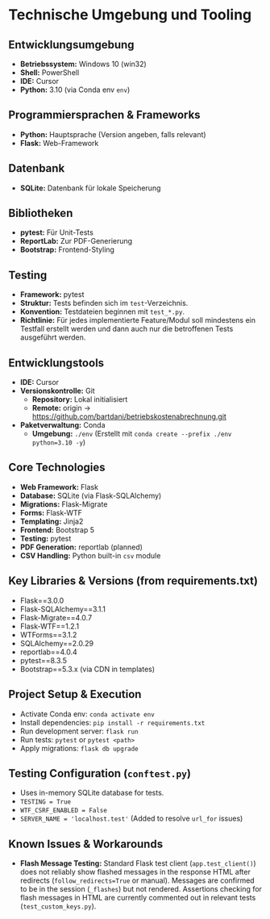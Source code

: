 # Technische Umgebung und Tooling

## Entwicklungsumgebung
- **Betriebssystem:** Windows 10 (win32)
- **Shell:** PowerShell
- **IDE:** Cursor
- **Python:** 3.10 (via Conda env `env`)

## Programmiersprachen & Frameworks
- **Python:** Hauptsprache (Version angeben, falls relevant)
- **Flask:** Web-Framework

## Datenbank
- **SQLite:** Datenbank für lokale Speicherung

## Bibliotheken
- **pytest:** Für Unit-Tests
- **ReportLab:** Zur PDF-Generierung
- **Bootstrap:** Frontend-Styling

## Testing
- **Framework:** pytest
- **Struktur:** Tests befinden sich im `test`-Verzeichnis.
- **Konvention:** Testdateien beginnen mit `test_*.py`.
- **Richtlinie:** Für jedes implementierte Feature/Modul soll mindestens ein Testfall erstellt werden und dann auch nur die betroffenen Tests ausgeführt werden.

## Entwicklungstools
- **IDE:** Cursor
- **Versionskontrolle:** Git
  - **Repository:** Lokal initialisiert
  - **Remote:** origin -> https://github.com/bartdani/betriebskostenabrechnung.git
- **Paketverwaltung:** Conda
  - **Umgebung:** `./env` (Erstellt mit `conda create --prefix ./env python=3.10 -y`)

## Core Technologies
- **Web Framework:** Flask
- **Database:** SQLite (via Flask-SQLAlchemy)
- **Migrations:** Flask-Migrate
- **Forms:** Flask-WTF
- **Templating:** Jinja2
- **Frontend:** Bootstrap 5
- **Testing:** pytest
- **PDF Generation:** reportlab (planned)
- **CSV Handling:** Python built-in `csv` module

## Key Libraries & Versions (from requirements.txt)
- Flask==3.0.0
- Flask-SQLAlchemy==3.1.1
- Flask-Migrate==4.0.7
- Flask-WTF==1.2.1
- WTForms==3.1.2
- SQLAlchemy==2.0.29
- reportlab==4.0.4
- pytest==8.3.5
- Bootstrap==5.3.x (via CDN in templates)

## Project Setup & Execution
- Activate Conda env: `conda activate env`
- Install dependencies: `pip install -r requirements.txt`
- Run development server: `flask run`
- Run tests: `pytest` or `pytest <path>`
- Apply migrations: `flask db upgrade`

## Testing Configuration (`conftest.py`)
- Uses in-memory SQLite database for tests.
- `TESTING = True`
- `WTF_CSRF_ENABLED = False`
- `SERVER_NAME = 'localhost.test'` (Added to resolve `url_for` issues)

## Known Issues & Workarounds
- **Flash Message Testing:** Standard Flask test client (`app.test_client()`) does not reliably show flashed messages in the response HTML after redirects (`follow_redirects=True` or manual). Messages are confirmed to be in the session (`_flashes`) but not rendered. Assertions checking for flash messages in HTML are currently commented out in relevant tests (`test_custom_keys.py`). 